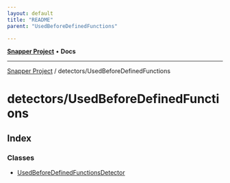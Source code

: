 ```yaml
---
layout: default
title: "README"
parent: "UsedBeforeDefinedFunctions"

---
```

[**Snapper Project**](../../README.md) • **Docs**

***

[Snapper Project](../../README.md) / detectors/UsedBeforeDefinedFunctions

# detectors/UsedBeforeDefinedFunctions

## Index

### Classes

- [UsedBeforeDefinedFunctionsDetector](classes/UsedBeforeDefinedFunctionsDetector.md)
